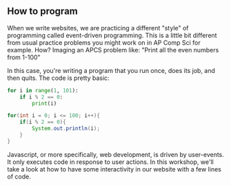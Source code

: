 ## How to program

When we write websites, we are practicing a different "style" of programming called event-driven programming. This is a little bit different from usual practice problems you might work on in AP Comp Sci for example. How? Imaging an APCS problem like: "Print all the even numbers from 1-100"

In this case, you're writing a program that you run once, does its job, and then quits. The code is pretty basic:

```python Python
for i in range(1, 101):
    if i % 2 == 0:
        print(i)
```

```java Java
for(int i = 0; i <= 100; i++){
    if(i % 2 == 0){
        System.out.println(i);
    }
}
```

Javascript, or more specifically, web development, is driven by user-events. It only executes code in response to user actions. In this workshop, we'll take a look at how to have some interactivity in our website with a few lines of code.
